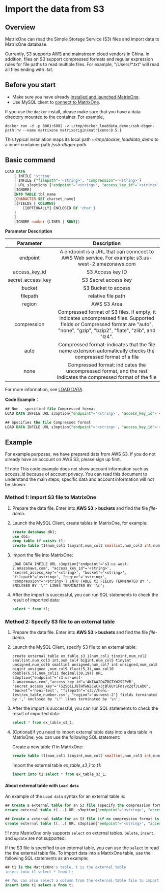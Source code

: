 # Import the data from S3

## Overview

MatrixOne can read the Simple Storage Service (S3) files and import data to MatrixOne database.

Currently, S3 supports AWS and mainstream cloud vendors in China. In addition, files on S3 support compressed formats and regular expression rules for file paths to read multiple files. For example, "/Users/\*.txt" will read all files ending with *.txt*.

## Before you start

- Make sure you have already [installed and launched MatrixOne](https://docs.matrixorigin.io/0.5.1/MatrixOne/Get-Started/install-standalone-matrixone/).
- Use MySQL client to [connect to MatrixOne](https://docs.matrixorigin.io/0.5.1/MatrixOne/Get-Started/connect-to-matrixone-server/).

If you use the `docker` install, please make sure that you have a data directory mounted to the container. For example,

```T
docker run -d -p 6001:6001 -v ~/tmp/docker_loaddata_demo:/ssb-dbgen-path:rw --name matrixone matrixorigin/matrixone:0.5.1
```

This typical installation maps its local path *~/tmp/docker_loaddata_demo* to a inner-container path */ssb-dbgen-path*.

## Basic command

```sql
LOAD DATA
    [ INFILE 'string'
    | INFILE {"filepath"='<string>', "compression"='<string>'}
    | URL s3options {"endpoint"='<string>', "access_key_id"='<string>', "secret_access_key"='<string>', "bucket"='<string>', "filepath"='<string>', "region"='<string>', "compression"='<string>'}
    [IGNORE]
    INTO TABLE tbl_name
    [CHARACTER SET charset_name]
    [{FIELDS | COLUMNS}
        [[OPTIONALLY] ENCLOSED BY 'char']
    ]
    ]
    [IGNORE number {LINES | ROWS}]
```

<!--待确认-heni-->

**Parameter Description**

|Parameter|Description|
|:-:|:-:|
|endpoint|A endpoint is a URL that can conncect to AWS Web service. For example: s3.us-west-2.amazonaws.com|
|access_key_id| S3 Access key ID |
|secret_access_key| S3 Secret access key |
|bucket| S3 Bucket to access |
|filepath| relative file path |
|region| AWS S3 Area|
|compression| Compressed format of S3 files. If empty, it indicates uncompressed files. Supported fields or Compressed format are "auto", "none", "gzip", "bzip2", "flate", "zlib", and "lz4".|
|auto|Compressed format: indicates that the file name extension automatically checks the compressed format of a file|
|none|Compressed format: indicates the uncompressed format, and the rest indicates the compressed format of the file|

For more information, see [LOAD DATA](../../../Reference/SQL-Reference/Data-Manipulation-Statements/load-data.md).

**Code Example**：

```sql
## Non - specified file Compressed format
LOAD DATA INFILE URL s3option{"endpoint"='<string>', "access_key_id"='<string>', "secret_access_key"='<string>', "bucket"='<string>', "filepath"='<string>', "region"='<string>'} INTO TABLE t1 FIELDS TERMINATED BY ',' ENCLOSED BY '\"' LINES TERMINATED BY '\n';

## Specifies the file Compressed format
LOAD DATA INFILE URL s3option{"endpoint"='<string>', "access_key_id"='<string>', "secret_access_key"='<string>', "bucket"='<string>', "filepath"='<string>', "region"='<string>', "compression"='<string>'} INTO TABLE t1 FIELDS TERMINATED BY ',' ENCLOSED BY '\"' LINES TERMINATED BY '\n';
```

## Example

For example purposes, we have prepared data from AWS S3. If you do not already have an account on AWS S3, please sign up first.

!!! note
    This code example does not show account information such as access_id because of account privacy.
    You can read this document to understand the main steps; specific data and account information will not be shown.

### Method 1: Import S3 file to MatrixOne

1. Prepare the data file. Enter into **AWS S3 > buckets** and find the file *file-demo*.

2. Launch the MySQL Client, create tables in MatrixOne, for example:

    ```sql
    create database db1;
    use db1;
    drop table if exists t1;
    create table t1(num_col1 tinyint,num_col2 smallint,num_col3 int,num_col4 bigint,num_col5 tinyint unsigned,num_col6 smallint unsigned,num_col7 int unsigned,num_col8 bigint unsigned ,num_col9 float(5,3),num_col10 double(6,5),num_col11 decimal(38,19));
    ```

2. Import the file into MatrixOne:

    ```
    LOAD DATA INFILE URL s3option{"endpoint"='s3.us-west-2.amazonaws.com', "access_key_id"='<string>', "secret_access_key"='<string>', "bucket"='<string>', "filepath"='<string>', "region"='<string>', "compression"='<string>'} INTO TABLE t1 FIELDS TERMINATED BY ',' ENCLOSED BY '\"' LINES TERMINATED BY '\n';
    ```

3. After the import is successful, you can run SQL statements to check the result of imported data:

    ```sql
    select * from t1;
    ```

### Method 2: Specify S3 file to an external table

1. Prepare the data file. Enter into **AWS S3 > buckets** and find the file *file-demo*.

2. Launch the MySQL Client, specify S3 file to an external table:

    ```
    create external table ex_table_s3_1(num_col1 tinyint,num_col2 smallint,num_col3 int,num_col4 bigint,num_col5 tinyint unsigned,num_col6 smallint unsigned,num_col7 int unsigned,num_col8 bigint unsigned ,num_col9 float(5,3),num_col10 double(6,5),num_col11 decimal(38,19)) URL s3option{"endpoint"='s3.us-west-2.amazonaws.com',"access_key_id"='AKIAW2D4ZBGTXW2S2PVR', "secret_access_key"='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', "bucket"='heni-test', "filepath"='s3://heni-test/ex_table_number.csv', "region"='us-west-2'} fields terminated by ',' enclosed by '\"' lines terminated by '\n';
    ```

3. After the import is successful, you can run SQL statements to check the result of imported data:

    ```sql
    select * from ex_table_s3_1;
    ```

4. (Optional)If you need to import external table data into a data table in MatrixOne, you can use the following SQL statement:

    Create a new table t1 in MatrixOne:

    ```sql
    create table t1(num_col1 tinyint,num_col2 smallint,num_col3 int,num_col4 bigint,num_col5 tinyint unsigned,num_col6 smallint unsigned,num_col7 int unsigned,num_col8 bigint unsigned ,num_col9 float(5,3),num_col10 double(6,5),num_col11 decimal(38,19));
    ```

    Import the external table *ex_table_s3_1* to *t1*:

    ```sql
    insert into t1 select * from ex_table_s3_1;
    ```

#### About external table with `Load data`

An example of the `Load data` syntax for an external table is:

```sql
## Create a external table for an S3 file (specify the compression format)
create external table t(...) URL s3option{"endpoint"='<string>', "access_key_id"='<string>', "secret_access_key"='<string>', "bucket"='<string>', "filepath"='<string>', "region"='<string>', "compression"='<string>'} FIELDS TERMINATED BY ',' ENCLOSED BY '\"' LINES TERMINATED BY '\n';

## Create a external table for an S3 file (if no compression format is specified, the format is auto, and the file format is automatically checked)
create external table t(...) URL s3option{"endpoint"='<string>', "access_key_id"='<string>', "secret_access_key"='<string>', "bucket"='<string>', "filepath"='<string>', "region"='<string>'} FIELDS TERMINATED BY ',' ENCLOSED BY '\"' LINES TERMINATED BY '\n';
```

!!! note
    MatrixOne only supports `select` on external tables. `Delete`, `insert`, and `update` are not supported.

If the S3 file is specified to an external table, you can use the `select` to read the the external table file. To import data into a MatrixOne table, use the following SQL statements as an example:

```sql
## t1 is the MatrixOne's table, t is the external table
insert into t1 select * from t;

## You can also select a column from the external table file to import into the MatrixOne's table
insert into t1 select a from t;
```
